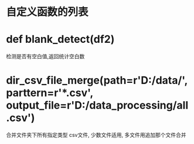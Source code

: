 # 自定义函数的列表



# def blank_detect(df2)
检测是否有空白值,返回统计空白数

# dir_csv_file_merge(path=r'D:/data/', parttern=r'*.csv', output_file=r'D:/data_processing/all.csv')
合并文件夹下所有指定类型 csv文件, 少数文件适用, 多文件用追加那个文件合并
